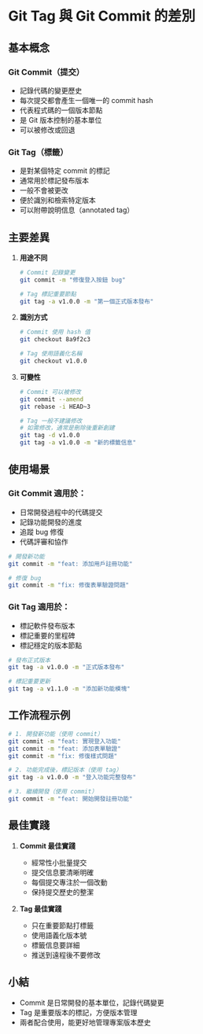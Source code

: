 # Git Tag 與 Git Commit 的差別

## 基本概念

### Git Commit（提交）

- 記錄代碼的變更歷史
- 每次提交都會產生一個唯一的 commit hash
- 代表程式碼的一個版本節點
- 是 Git 版本控制的基本單位
- 可以被修改或回退

### Git Tag（標籤）

- 是對某個特定 commit 的標記
- 通常用於標記發布版本
- 一般不會被更改
- 便於識別和檢索特定版本
- 可以附帶說明信息（annotated tag）

## 主要差異

1. **用途不同**

   ```bash
   # Commit 記錄變更
   git commit -m "修復登入按鈕 bug"

   # Tag 標記重要節點
   git tag -a v1.0.0 -m "第一個正式版本發布"
   ```

2. **識別方式**

   ```bash
   # Commit 使用 hash 值
   git checkout 8a9f2c3

   # Tag 使用語義化名稱
   git checkout v1.0.0
   ```

3. **可變性**

   ```bash
   # Commit 可以被修改
   git commit --amend
   git rebase -i HEAD~3

   # Tag 一般不建議修改
   # 如需修改，通常是刪除後重新創建
   git tag -d v1.0.0
   git tag -a v1.0.0 -m "新的標籤信息"
   ```

## 使用場景

### Git Commit 適用於：

- 日常開發過程中的代碼提交
- 記錄功能開發的進度
- 追蹤 bug 修復
- 代碼評審和協作

```bash
# 開發新功能
git commit -m "feat: 添加用戶註冊功能"

# 修復 bug
git commit -m "fix: 修復表單驗證問題"
```

### Git Tag 適用於：

- 標記軟件發布版本
- 標記重要的里程碑
- 標記穩定的版本節點

```bash
# 發布正式版本
git tag -a v1.0.0 -m "正式版本發布"

# 標記重要更新
git tag -a v1.1.0 -m "添加新功能模塊"
```

## 工作流程示例

```bash
# 1. 開發新功能（使用 commit）
git commit -m "feat: 實現登入功能"
git commit -m "feat: 添加表單驗證"
git commit -m "fix: 修復樣式問題"

# 2. 功能完成後，標記版本（使用 tag）
git tag -a v1.0.0 -m "登入功能完整發布"

# 3. 繼續開發（使用 commit）
git commit -m "feat: 開始開發註冊功能"
```

## 最佳實踐

1. **Commit 最佳實踐**

   - 經常性小批量提交
   - 提交信息要清晰明確
   - 每個提交專注於一個改動
   - 保持提交歷史的整潔

2. **Tag 最佳實踐**
   - 只在重要節點打標籤
   - 使用語義化版本號
   - 標籤信息要詳細
   - 推送到遠程後不要修改

## 小結

- Commit 是日常開發的基本單位，記錄代碼變更
- Tag 是重要版本的標記，方便版本管理
- 兩者配合使用，能更好地管理專案版本歷史
